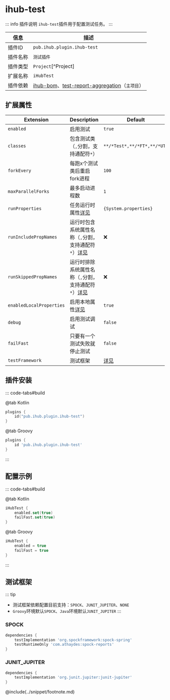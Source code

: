 # ihub-test

::: info 插件说明
`ihub-test`插件用于配置测试任务。
:::

| 信息 | 描述 |
| --- | --- |
| 插件ID | `pub.ihub.plugin.ihub-test` |
| 插件名称 | `测试插件` |
| 插件类型 | `Project`[^Project] |
| 扩展名称 | `iHubTest` |
| 插件依赖 | [ihub-bom](iHubBom)、[test-report-aggregation](https://docs.gradle.org/current/userguide/test_report_aggregation_plugin.html)（`主项目`） |

## 扩展属性

| Extension | Description | Default | Ext[^Ext] | Prj[^Prj] | Sys[^Sys] | Env[^Env] |
| --------- | ----------- | ------- | --- | ------- | ------ | --- |
| `enabled` | 启用测试 | `true` | ✔ | ✔ | ✔ | ❌ |
| `classes` | 包含测试类（`,`分割，支持通配符`*`） | `**/*Test*,**/*FT*,**/*UT*` | ✔ | ✔ | ✔ | ❌ |
| `forkEvery` | 每跑x个测试类后重启fork进程 | `100` | ✔ | ✔ | ✔ | ❌ |
| `maxParallelForks` | 最多启动进程数 | `1` | ✔ | ✔ | ✔ | ❌ |
| `runProperties` | 任务运行时属性[详见](explanation#runproperties) | `{System.properties}` | ✔ | ❌ | ❌ | ❌ |
| `runIncludePropNames` | 运行时包含系统属性名称（`,`分割，支持通配符`*`）[详见](explanation#runincludepropnames) | ❌ | ✔ | ✔ | ✔ | ❌ |
| `runSkippedPropNames` | 运行时排除系统属性名称（`,`分割，支持通配符`*`）[详见](explanation#runskippedpropnames) | ❌ | ✔ | ✔ | ✔ | ❌ |
| `enabledLocalProperties` | 启用本地属性[详见](explanation#enabledlocalproperties) | `true` | ✔ | ✔ | ❌ | ❌ |
| `debug` | 启用测试调试 | `false` | ✔ | ✔ | ✔ | ❌ |
| `failFast` | 只要有一个测试失败就停止测试 | `false` | ✔ | ✔ | ✔ | ❌ |
| `testFramework` | 测试框架 | [详见](#测试框架) | ✔ | ✔ | ❌ | ❌ |

## 插件安装

::: code-tabs#build

@tab Kotlin

```kotlin
plugins {
    id("pub.ihub.plugin.ihub-test")
}
```

@tab Groovy

```groovy
plugins {
    id 'pub.ihub.plugin.ihub-test'
}
```

:::

## 配置示例

::: code-tabs#build

@tab Kotlin

```kotlin
iHubTest {
    enabled.set(true)
    failFast.set(true)
}
```

@tab Groovy

```groovy
iHubTest {
    enabled = true
    failFast = true
}
```

:::

## 测试框架

::: tip
- 测试框架依赖配置目前支持：`SPOCK`、`JUNIT_JUPITER`、`NONE`
- `Groovy`环境默认`SPOCK`、`Java`环境默认`JUNIT_JUPITER`
:::

### SPOCK

```groovy
dependencies {
    testImplementation 'org.spockframework:spock-spring'
    testRuntimeOnly 'com.athaydes:spock-reports'
}
```

### JUNIT_JUPITER

```groovy
dependencies {
    testImplementation 'org.junit.jupiter:junit-jupiter'
}
```

@include(../snippet/footnote.md)